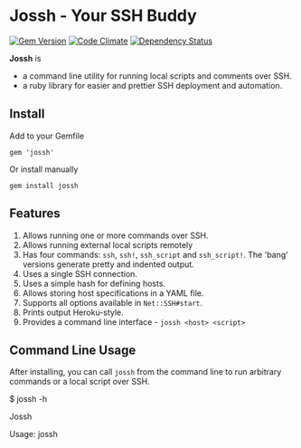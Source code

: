 Jossh - Your SSH Buddy
======================

[![Gem Version](https://badge.fury.io/rb/jossh.svg)](http://badge.fury.io/rb/jossh)
[![Code Climate](https://codeclimate.com/github/DannyBen/jossh/badges/gpa.svg)](https://codeclimate.com/github/DannyBen/jossh)
[![Dependency Status](https://gemnasium.com/DannyBen/jossh.svg)](https://gemnasium.com/DannyBen/jossh)


**Jossh** is

- a command line utility for running local scripts and comments over SSH.
- a ruby library for easier and prettier SSH deployment and automation.

## Install

Add to your Gemfile

	gem 'jossh'

Or install manually

	gem install jossh


## Features

1. Allows running one or more commands over SSH.
2. Allows running external local scripts remotely
3. Has four commands: `ssh`, `ssh!`, `ssh_script` and `ssh_script!`. The 'bang' versions generate pretty and indented output.
4. Uses a single SSH connection.
5. Uses a simple hash for defining hosts.
6. Allows storing host specifications in a YAML file.
7. Supports all options available in `Net::SSH#start`.
8. Prints output Heroku-style.
9. Provides a command line interface - `jossh <host> <script>` 

## Command Line Usage

After installing, you can call `jossh` from the command line to run arbitrary
commands or a local script over SSH.

  $ jossh -h

  Jossh

  Usage:
    jossh <host> <script>
    jossh -m | --make-hostfile
    jossh -h | --help
    jossh -v | --version

  Arguments:
    <host>
      can be:
      - :symbol    : in this case we will look in ./ssh_hosts.yml
      - host       : in this case we will use the current logged in user
      - user@host

    <script>
      can be:
      - a filename
      - one or more direct command

  Options:
    -m --make-hostfile     Generate a template ssh_hosts.yml
    -h --help              Show this screen
    -v --version           Show version

  Examples:
    jossh :production "git status"
    jossh jack@server.com "cd ~ && ls -l"
    jossh server.com deploy


## Library Usage

### Example 1: Host specifications in a YAML file

```ruby
# example.rb
require 'jossh'

ssh! :localhost, ["cd /opt/app", "git pull"]
```

```yaml
# ssh_hosts.yml
:localhost:
  :host: 'localhost'
  :user: 'vagrant'
```

### Example 2: Host specifications directly in the code

```ruby
# example.rb
require 'jossh'

localhost = {
  host: 'localhost',
  user: 'vagrant',
  forward_agent: true,
}

ssh! localhost, ["cd /opt/app", "git pull"]
```


### Example 3: Run an external local script remotely

```ruby
# example.rb
require 'jossh'

ssh_script! :production, deploy
```

```bash
# deploy
cd /opt/app
echo "-> Pulling source from origin"
git pull
echo "-> Restarting server"
touch 'tmp/restart.txt'
echo "-> Done"
```

See also: The [examples folder](https://github.com/DannyBen/jossh/tree/master/examples)

## Host specification file

When using a :symbol as the host name, Jossh will look for a YAML 
configuration file named `ssh_hosts.yml`. The file is expected to be either
in the current directory or the user's home directory.

If you wish to use a different filename or location, use the `ssh_hostfile` 
method. If you specify only a filename or a relative path, Jossh will still 
look for this file in both the current directory and user's home directory.

```ruby
# Specify exact location
ssh_hostfile "/etc/my_hosts.yml"
ssh! :myhost, 'ls'

# Look for ./configs/hosts.yml or ~/configs/hosts.yml
ssh_hostfile "configs/hosts.yml"
ssh! :myhost, 'ls'
```

You can ask Jossh to create a sample file for you by running:

    $ jossh --make-hostfile

See [ssh_hosts.example.yml](https://github.com/DannyBen/jossh/blob/master/ssh_hosts.example.yml) as an example.

